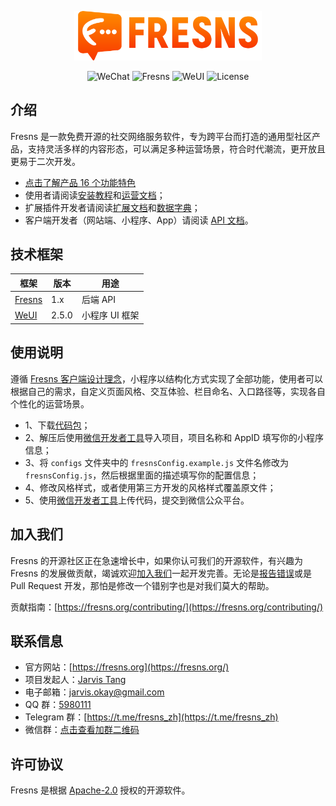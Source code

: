 <p align="center"><a href="https://fresns.org" target="_blank"><img src="https://raw.githubusercontent.com/fresns/docs/main/images/Fresns%20Logo.png" width="300"></a></p>

<p align="center">
<img src="https://img.shields.io/badge/WeChat-Mini%20Program-brightgreen" alt="WeChat">
<img src="https://img.shields.io/badge/Fresns%20API-1.x-blueviolet" alt="Fresns">
<img src="https://img.shields.io/badge/WeUI-2.5.0-yellow" alt="WeUI">
<img src="https://img.shields.io/badge/License-Apache--2.0-green" alt="License">
</p>

## 介绍

Fresns 是一款免费开源的社交网络服务软件，专为跨平台而打造的通用型社区产品，支持灵活多样的内容形态，可以满足多种运营场景，符合时代潮流，更开放且更易于二次开发。

- [点击了解产品 16 个功能特色](https://fresns.org/guide/features.html)
- 使用者请阅读[安装教程](https://fresns.org/guide/install.html)和[运营文档](https://fresns.org/operating/)；
- 扩展插件开发者请阅读[扩展文档](https://fresns.org/extensions/)和[数据字典](https://fresns.org/database/)；
- 客户端开发者（网站端、小程序、App）请阅读 [API 文档](https://fresns.org/api/)。

## 技术框架

| 框架 | 版本 | 用途 |
| --- | --- | --- |
| [Fresns](https://github.com/fresns/fresns) | 1.x | 后端 API |
| [WeUI](https://github.com/Tencent/weui-wxss) | 2.5.0 | 小程序 UI 框架 |

## 使用说明

遵循 [Fresns 客户端设计理念](https://fresns.org/extensions/idea.html#%E5%AE%A2%E6%88%B7%E7%AB%AF)，小程序以结构化方式实现了全部功能，使用者可以根据自己的需求，自定义页面风格、交互体验、栏目命名、入口路径等，实现各自个性化的运营场景。

- 1、下载[代码包](https://github.com/fresns/wechat/releases)；
- 2、解压后使用[微信开发者工具](https://developers.weixin.qq.com/miniprogram/dev/devtools/download.html)导入项目，项目名称和 AppID 填写你的小程序信息；
- 3、将 `configs` 文件夹中的 `fresnsConfig.example.js` 文件名修改为 `fresnsConfig.js`，然后根据里面的描述填写你的配置信息；
- 4、修改风格样式，或者使用第三方开发的风格样式覆盖原文件；
- 5、使用[微信开发者工具](https://developers.weixin.qq.com/miniprogram/dev/devtools/download.html)上传代码，提交到微信公众平台。

## 加入我们

Fresns 的开源社区正在急速增长中，如果你认可我们的开源软件，有兴趣为 Fresns 的发展做贡献，竭诚欢迎[加入我们](https://fresns.org/community/join.html)一起开发完善。无论是[报告错误](https://fresns.org/guide/feedback.html)或是 Pull Request 开发，那怕是修改一个错别字也是对我们莫大的帮助。

贡献指南：[https://fresns.org/contributing/](https://fresns.org/contributing/)

## 联系信息

- 官方网站：[https://fresns.org](https://fresns.org/)
- 项目发起人：[Jarvis Tang](https://tangjie.me/)
- 电子邮箱：[jarvis.okay@gmail.com](mailto:jarvis.okay@gmail.com)
- QQ 群：[5980111](https://qm.qq.com/cgi-bin/qm/qr?k=R2pfcPUd4Nyc87AKdkuHP9yJ0MhddUaz&jump_from=webapi)
- Telegram 群：[https://t.me/fresns_zh](https://t.me/fresns_zh)
- 微信群：[点击查看加群二维码](https://tangjie.me/media/wechat/fresns.jpg)

## 许可协议

Fresns 是根据 [Apache-2.0](https://opensource.org/licenses/Apache-2.0) 授权的开源软件。

